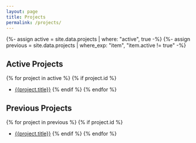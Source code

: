 ```yaml
---
layout: page
title: Projects
permalink: /projects/
---
```


{%- assign active = site.data.projects | where: "active", true -%}
{%- assign previous = site.data.projects | where_exp: "item", "item.active != true" -%}

## Active Projects

{% for project in active %}
{% if project.id %}
* [{{project.title}}](/projects/{{project.id}})
{% endif %}
{% endfor %}

## Previous Projects

{% for project in previous %}
{% if project.id %}
* [{{project.title}}](/projects/{{project.id}})
{% endif %}
{% endfor %}

